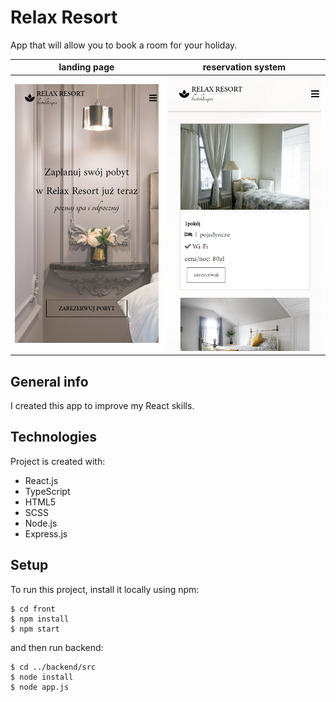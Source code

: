 # Relax Resort
App that will allow you to book a room for your holiday.


landing page             |  reservation system
:-------------------------:|:-------------------------:
![Alt text](./phone-landing-page-view.png?raw=true "Title")  |  ![Alt text](./phone-reservation-view.png?raw=true "Title")

## General info
I created this app to improve my React skills.

## Technologies
Project is created with: 
* React.js
* TypeScript
* HTML5
* SCSS
* Node.js
* Express.js

## Setup
To run this project, install it locally using npm:

```
$ cd front
$ npm install
$ npm start
```
and then run backend:

```
$ cd ../backend/src
$ node install
$ node app.js
```
